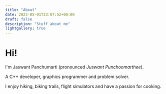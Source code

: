 ```yaml
---
title: "About"
date: 2023-05-01T23:07:52+00:00
draft: false
description: "Stuff about me"
lightgallery: true
---
```


# **Hi!**

I'm Jaswant Panchumarti (pronounced *Juswant Punchoomarthee*).

A C++ developer, graphics programmer and problem solver.

I enjoy hiking,
biking trails, flight simulators and have a passion for cooking.
